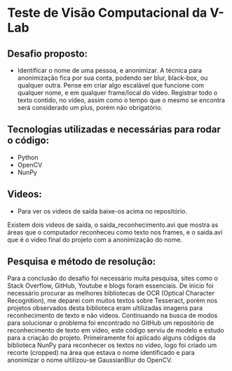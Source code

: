 # Teste de Visão Computacional da V-Lab
## Desafio proposto: 

- Identificar o nome de uma pessoa, e anonimizar. A técnica para anonimização fica por sua conta, podendo ser blur, black-box, ou qualquer outra. Pense em criar algo escalável que funcione com qualquer nome, e em qualquer frame/local do vídeo.
Registrar todo o texto contido, no vídeo, assim como o tempo que o mesmo se encontra será considerado um plus, porém não obrigatório.

## Tecnologias utilizadas e necessárias para rodar o código:

- Python
- OpenCV
- NunPy

## Videos:

- Para ver os videos de saída baixe-os acima no repositório.

Existem dois videos de saída, o saida_reconhecimento.avi que mostra as áreas que o computador reconheceu como texto nos frames, e o saida.avi que é o video final do projeto com a anonimização do nome.

## Pesquisa e método de resolução:

Para a conclusão do desafio foi necessário muita pesquisa, sites como o Stack Overflow, GitHub, Youtube e blogs foram essenciais. De inicio foi necessário procurar as melhores bibliotecas de OCR (Optical Character Recognition), me deparei com muitos textos sobre Tesseract, porém nos projetos observados desta biblioteca eram ultilizadas imagens para reconhecimento de texto e não videos. Continuando na busca de modos para solucionar o problema foi encontrado no GitHub um repositório de reconhecimento de texto em video, este código serviu de modelo e estudo para a criação do projeto.
Primeiramente foi aplicado alguns códigos da biblioteca NunPy para reconhecer os textos no video, logo foi criado um recorte (cropped) na área que estava o nome identificado e para anonimizar o nome ultilizou-se GaussianBlur do OpenCV.

